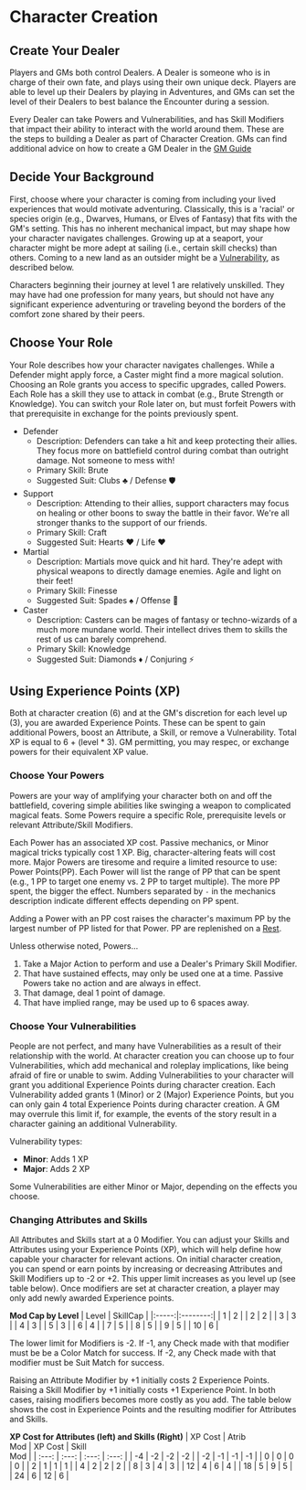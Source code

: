 # Character Creation

## Create Your Dealer

Players and GMs both control Dealers. A Dealer is someone who is in charge of their own
fate, and plays using their own unique deck. Players are able to level up their Dealers
by playing in Adventures, and GMs can set the level of their Dealers to best balance
the Encounter during a session.

Every Dealer can take Powers and Vulnerabilities, and has Skill Modifiers that impact
their ability to interact with the world around them. These are the steps to building a
Dealer as part of Character Creation. GMs can find additional advice on how to create a
GM Dealer in the [GM Guide](../02_GMGuide.md)

## Decide Your Background

First, choose where your character is coming from including your lived experiences that
would motivate adventuring. Classically, this is a 'racial' or species origin
(e.g., Dwarves, Humans, or Elves of Fantasy) that fits with the GM's setting. 
This has no inherent mechanical impact, but may shape how your character
navigates challenges. Growing up at a seaport, your character might be more
adept at sailing (i.e., certain skill checks) than others. Coming to a new land as an
outsider might be a [Vulnerability](#Choose-Your-Vulnerabilities), as described below.

Characters beginning their journey at level 1 are relatively unskilled. They may have 
had one profession for many years, but should not have any significant experience 
adventuring or traveling beyond the borders of the comfort zone shared by their peers.

## Choose Your Role

Your Role describes how your character navigates challenges. While a Defender might
apply force, a Caster might find a more magical solution. Choosing an Role grants you
access to specific upgrades, called Powers. Each Role has a skill they use to attack in
combat (e.g., Brute Strength or Knowledge). You can switch your Role later on, but must
forfeit Powers with that prerequisite in exchange for the points previously spent.

- Defender
  - Description: Defenders can take a hit and keep protecting their allies. They focus
  more on battlefield control during combat than outright damage. Not someone to mess
  with!
  - Primary Skill: Brute
  - Suggested Suit: Clubs ♣️ / Defense 🛡
- Support
   - Description: Attending to their allies, support characters may focus on healing or
   other boons to sway the battle in their favor. We're all stronger thanks to the
   support of our friends.
   - Primary Skill: Craft
   - Suggested Suit: Hearts ♥️ / Life ❤️‍
- Martial
   - Description: Martials move quick and hit hard. They're adept with physical weapons
   to directly damage enemies. Agile and light on their feet!
   - Primary Skill: Finesse
   - Suggested Suit: Spades ♠️ / Offense 🤛
- Caster
   - Description: Casters can be mages of fantasy or techno-wizards of a much more
   mundane world. Their intellect drives them to skills the rest of us can barely
   comprehend.
   - Primary Skill: Knowledge
   - Suggested Suit: Diamonds ♦️ / Conjuring ⚡️

## Using Experience Points (XP)

Both at character creation (6) and at the GM's discretion for each level up (3), you are
awarded Experience Points. These can be spent to gain additional Powers, boost an
Attribute, a Skill, or remove a Vulnerability. Total XP is
equal to 6 + (level * 3). GM permitting, you may respec, or exchange powers for their 
equivalent XP value.

### Choose Your Powers

Powers are your way of amplifying your character both on and off the battlefield,
covering simple abilities like swinging a weapon to complicated magical feats. Some
Powers require a specific Role, prerequisite levels or relevant Attribute/Skill
Modifiers.

Each Power has an associated XP cost. Passive mechanics, or Minor magical tricks
typically cost 1 XP. Big, character-altering feats will cost more. Major Powers are
tiresome and require a limited resource to use: Power Points(PP). Each Power will list
the range of PP that can be spent (e.g., 1 PP to target one enemy vs. 2 PP to target
multiple). The more PP spent, the bigger the effect. Numbers separated by `-` in the
mechanics description indicate different effects depending on PP spent.

Adding a Power with an PP cost raises the character's maximum PP by the largest number
of PP listed for that Power. PP are replenished on a [Rest](01_PlayerGuide_Full.md#Rests).

Unless otherwise noted, Powers...
1. Take a Major Action to perform and use a Dealer's Primary
 Skill Modifier. 
2. That have sustained effects, may only be used one at a time. Passive Powers take no action and are always in effect.
3. That damage, deal 1 point of damage.
4. That have implied range, may be used up to 6 spaces away.

### Choose Your Vulnerabilities

People are not perfect, and many have Vulnerabilities as a result of their relationship
with the world. At character creation you can choose up to four Vulnerabilities, which
add mechanical and roleplay implications, like being afraid of fire or unable to swim.
Adding Vulnerabilities to your character will grant you additional Experience Points
during character creation. Each Vulnerability added grants 1 (Minor) or 2
(Major) Experience Points, but you can only gain 4 total Experience Points during
character creation. A GM may overrule this limit if, for example, the events of the
story result in a character gaining an additional Vulnerability.

Vulnerability types:
- **Minor**: Adds 1 XP
- **Major**: Adds 2 XP

Some Vulnerabilities are either Minor or Major, depending on the effects you choose.

### Changing Attributes and Skills

All Attributes and Skills start at a 0 Modifier. You can adjust your Skills and
Attributes using your Experience Points (XP), which will help define how capable your
character for relevant actions. On initial character creation, you can spend or earn
points by increasing or decreasing Attributes and Skill Modifiers up to -2 or +2. This
upper limit increases as you level up (see table below). Once modifiers are set at
character creation, a player may only add newly awarded Experience points.

**Mod Cap by Level**
| Level | SkillCap |
|:-----:|:--------:|
| 1     | 2        |
| 2     | 2        |
| 3     | 3        |
| 4     | 3        |
| 5     | 3        |
| 6     | 4        |
| 7     | 5        |
| 8     | 5        |
| 9     | 5        |
| 10    | 6        |

The lower limit for Modifiers is -2. If -1, any Check made with that modifier must be 
be a Color Match for success. If -2, any Check made with that modifier must be Suit 
Match for success.

Raising an Attribute Modifier by +1 initially costs 2 Experience Points. Raising a Skill
Modifier by +1 initially costs +1 Experience Point. In both cases, raising
modifiers becomes more costly as you add. The table below shows the cost in
Experience Points and the resulting modifier for Attributes and Skills.

**XP Cost for Attributes (left) and Skills (Right)**
| XP Cost | Atrib<br />Mod | XP Cost | Skill<br />Mod |
|  :---:  |    :---:       |  :---:  |    :---:       |
|     -4  | -2             |     -2  | -2             |
|     -2  | -1             |     -1  | -1             |
|     0   | 0              |     0   | 0              |
|     2   | 1              |     1   | 1              |
|     4   | 2              |     2   | 2              |
|     8   | 3              |     4   | 3              |
|     12  | 4              |     6   | 4              |
|     18  | 5              |     9   | 5              |
|     24  | 6              |     12  | 6              |
